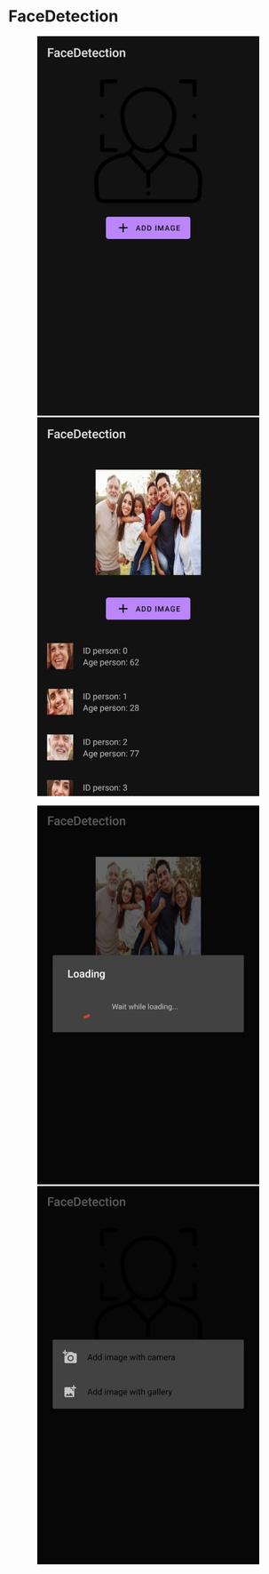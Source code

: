 # FaceDetection
<p align="center">
  <img width="400" src="https://github.com/kabasonic/FaceDetection/blob/main/screenshots/0.jpg">
  <img width="400" src="https://github.com/kabasonic/FaceDetection/blob/main/screenshots/1.jpg">
</p>

<p align="center">
  <img width="400" src="https://github.com/kabasonic/FaceDetection/blob/main/screenshots/2.jpg">
  <img width="400" src="https://github.com/kabasonic/FaceDetection/blob/main/screenshots/3.jpg">
</p>
